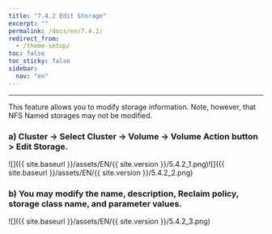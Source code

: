 ```yaml
---
title: "7.4.2 Edit Storage"
excerpt: ""
permalink: /docs/en/7.4.2/
redirect_from:
  - /theme-setup/
toc: false
toc_sticky: false
sidebar:
  nav: "en"
---
```



---

This feature allows you to modify storage information. Note, however, that NFS Named storages may not be modified.

### a\) Cluster → Select Cluster → Volume → Volume Action button > Edit Storage.
![]({{ site.baseurl }}/assets/EN/{{ site.version }}/5.4.2_1.png)![]({{ site.baseurl }}/assets/EN/{{ site.version }}/5.4.2_2.png)

### b\) You may modify the name, description, Reclaim policy, storage class name, and parameter values.
![]({{ site.baseurl }}/assets/EN/{{ site.version }}/5.4.2_3.png)
